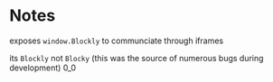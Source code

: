 Notes
=====

exposes `window.Blockly` to communciate through iframes

its `Blockly` not `Blocky` (this was the source of numerous bugs during development) 0_0
